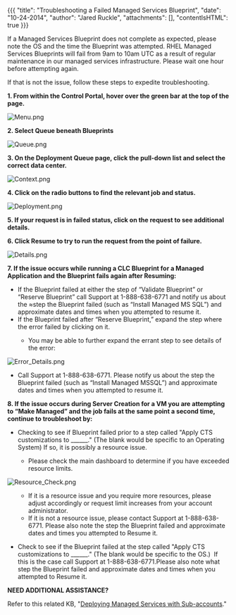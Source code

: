{{{
  "title": "Troubleshooting a Failed Managed Services Blueprint",
  "date": "10-24-2014",
  "author": "Jared Ruckle",
  "attachments": [],
  "contentIsHTML": true
}}}

<p>If a Managed Services Blueprint does not complete as expected, please note the OS and the time the Blueprint was attempted. RHEL Managed Services Blueprints will fail from 9am to 10am UTC as a result of regular maintenance in our managed services infrastructure. Please wait one hour before attempting again.</p>

<p>If that is not the issue, follow these steps to expedite troubleshooting.</p>
<p><strong>1. From within the Control Portal, hover over the green bar at the top of the page.</strong>
</p>
<p><img src="https://t3n.zendesk.com/attachments/token/U8DbQ8GQAPbqUUC5iz66CKzfe/?name=Menu.png" alt="Menu.png" />
</p>

<p><strong>2. Select Queue beneath Blueprints</strong>
</p>
<p><img src="https://t3n.zendesk.com/attachments/token/9H29B48xmszIFEY7lO1hpGiK4/?name=Queue.png" alt="Queue.png" />
</p>

<p><strong>3. On the Deployment Queue page, click the pull-down list and select the correct data center.</strong>
</p>
<p><img src="https://t3n.zendesk.com/attachments/token/HGRaSjuSNpR79phiQH7UVmJOx/?name=Context.png" alt="Context.png" />
</p>
<p><strong>4. Click on the radio buttons to find the relevant job and status.</strong>
</p>
<p><img src="https://t3n.zendesk.com/attachments/token/COvAYHehl5K2B1wFKqeBsfkG3/?name=Deployment.png" alt="Deployment.png" />
</p>
<p><strong>5. If your request is in failed status, click on the request to see additional details.&nbsp;</strong>
</p>
<p><strong>6. Click Resume to try to run the request from the point of failure.</strong>
</p>
<p><img src="https://t3n.zendesk.com/attachments/token/AS0hlgmJ5GDtwjovfrorTGZ1z/?name=Details.png" alt="Details.png" /></p>
<p><strong>7. If the issue occurs while running a CLC Blueprint for a Managed Application and the Blueprint fails again after Resuming:&nbsp;</strong>
</p>

<ul>
  <li>If the Blueprint failed at either the step of “Validate Blueprint” or “Reserve Blueprint” call Support at 1-888-638-6771 and notify us about the ≈step the Blueprint failed (such as “Install Managed MS SQL”) and approximate dates and times when you attempted
    to resume it.</li>
  <li>If the Blueprint failed after “Reserve Blueprint,” expand the step where the error failed by clicking on it.</li>
</ul>
<ol>
  <ul>
    <li>You may be able to further expand the errant step to see details of the error:</li>
  </ul>
</ol>
<p><img src="https://t3n.zendesk.com/attachments/token/8L7RLq5vFql23Ai1M2rWlKRdi/?name=Error_Details.png" alt="Error_Details.png" />
</p>
<ul>
  <li>Call Support at 1-888-638-6771. Please notify us about the step the Blueprint failed (such as “Install Managed MSSQL”) and approximate dates and times when you attempted to resume it.</li>
</ul>
<p><strong>8. If the issue occurs during Server Creation for a VM you are attempting to “Make Managed” and the job fails at the same point a second time, continue to troubleshoot by:</strong>
</p>
<ul>
  <li>Checking to see if Blueprint failed prior to a step called "Apply CTS customizations to ______." (The blank would be specific to an Operating System) If so, it is possibly a resource issue.</li>
  <ul>
    <li>Please check the main dashboard to determine if you have exceeded resource limits.</li>
  </ul>
</ul>
<p><img src="https://t3n.zendesk.com/attachments/token/8Zk9V4VvIYIhGI2ZcUAbvXRax/?name=Resource_Check.png" alt="Resource_Check.png" />
</p>
<ul>
  <ul>
    <li>If it is a resource issue and you require more resources, please adjust accordingly or request limit increases from your account administrator.</li>
    <li>If it is not a resource issue, please contact Support at 1-888-638-6771. Please also note the step the Blueprint failed and approximate dates and times you attempted to Resume it.</li>
  </ul>
</ul>
<ul>
  <li>Check to see if the Blueprint failed at the step called "Apply CTS customizations to ______." (The blank would be specific to the OS.) &nbsp;If this is the case call Support at 1-888-638-6771.Please also note what step the Blueprint failed and approximate
    dates and times when you attempted to Resume it.</li>
</ul>
<p><strong>NEED ADDITIONAL ASSISTANCE?</strong>
</p>
<p>Refer to this related KB, "<a href="https://t3n.zendesk.com/entries/46770424-Deploying-Managed-Services-within-Sub-Accounts">Deploying Managed Services with Sub-accounts</a>."</p>
